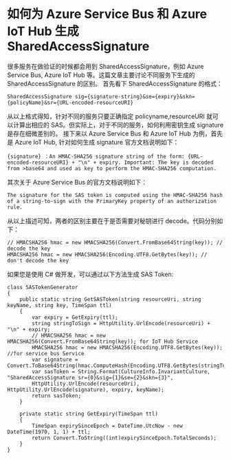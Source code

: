 <properties 
	pageTitle="如何为 Azure Service Bus 和 Azure IoT Hub 生成 SharedAccessSignature" 
	description="如何为 Azure Service Bus 和 Azure IoT Hub 生成 SharedAccessSignature" 
	services="" 
	documentationCenter="" 
	authors=""
	manager="" 
	editor=""/>
<tags ms.service="service-bus-aog" ms.date="" wacn.date="12/05/2016"/>
# 如何为 Azure Service Bus 和 Azure IoT Hub 生成 SharedAccessSignature #

很多服务在做验证的时候都会用到 SharedAccessSignature，例如 Azure Service Bus, Azure IoT Hub 等。这篇文章主要讨论不同服务下生成的 SharedAccessSignature 的区别。
首先看下 SharedAccessSignature 的格式：

    SharedAccessSignature sig={signature-string}&se={expiry}&skn={policyName}&sr={URL-encoded-resourceURI}

从以上格式得知，针对不同的服务只要正确指定 policyname,resourceURI 就可以计算出相应的 SAS。但实际上，对于不同的服务，如何利用密钥生成 signature 是存在细微差别的。
接下来以 Azure Service Bus 和 Azure IoT Hub 为例，首先是 Azure IoT Hub, 针对如何生成 signature 官方文档说明如下：

    {signature} ：An HMAC-SHA256 signature string of the form: {URL-encoded-resourceURI} + "\n" + expiry. Important: The key is decoded from >base64 and used as key to perform the HMAC-SHA256 computation.

其次关于 Azure Service Bus 的官方文档说明如下： 

    The signature for the SAS token is computed using the HMAC-SHA256 hash of a string-to-sign with the PrimaryKey property of an authorization rule.

从以上描述可知，两者的区别主要在于是否需要对秘钥进行 decode。代码分别如下：

    // HMACSHA256 hmac = new HMACSHA256(Convert.FromBase64String(key)); // decode the key
    HMACSHA256 hmac = new HMACSHA256(Encoding.UTF8.GetBytes(key)); // don't decode the key

如果您是使用 C# 做开发，可以通过以下方法生成 SAS Token:


	class SASTokenGenerator
	{
		public static string GetSASToken(string resourceUri, string keyName, string key, TimeSpan ttl)
	    {
		    var expiry = GetExpiry(ttl);
		    string stringToSign = HttpUtility.UrlEncode(resourceUri) + "\n" + expiry;
		    // HMACSHA256 hmac = new HMACSHA256(Convert.FromBase64String(key)); for IoT Hub Service
		    HMACSHA256 hmac = new HMACSHA256(Encoding.UTF8.GetBytes(key)); //for service bus Service
		    var signature = Convert.ToBase64String(hmac.ComputeHash(Encoding.UTF8.GetBytes(stringToSign)));
		    var sasToken = String.Format(CultureInfo.InvariantCulture, "SharedAccessSignature sr={0}&sig={1}&se={2}&skn={3}", 
		    HttpUtility.UrlEncode(resourceUri), HttpUtility.UrlEncode(signature), expiry, keyName);
		    return sasToken;
	    }

	    private static string GetExpiry(TimeSpan ttl)
	    {
	    	TimeSpan expirySinceEpoch = DateTime.UtcNow - new DateTime(1970, 1, 1) + ttl;
	    	return Convert.ToString((int)expirySinceEpoch.TotalSeconds);
	    }
	}




